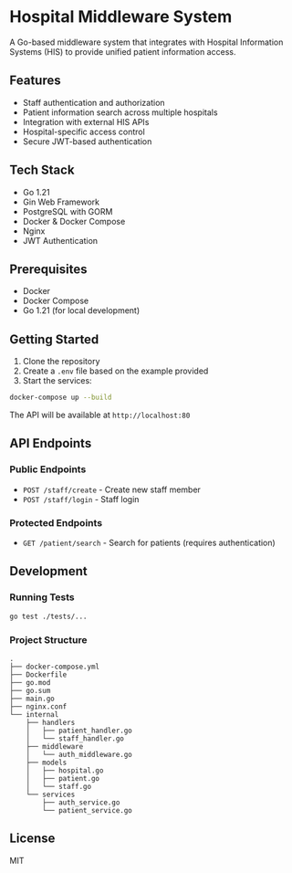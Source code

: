 # Hospital Middleware System

A Go-based middleware system that integrates with Hospital Information Systems (HIS) to provide unified patient information access.

## Features

- Staff authentication and authorization
- Patient information search across multiple hospitals
- Integration with external HIS APIs
- Hospital-specific access control
- Secure JWT-based authentication

## Tech Stack

- Go 1.21
- Gin Web Framework
- PostgreSQL with GORM
- Docker & Docker Compose
- Nginx
- JWT Authentication

## Prerequisites

- Docker
- Docker Compose
- Go 1.21 (for local development)

## Getting Started

1. Clone the repository
2. Create a `.env` file based on the example provided
3. Start the services:

```bash
docker-compose up --build
```

The API will be available at `http://localhost:80`

## API Endpoints

### Public Endpoints

- `POST /staff/create` - Create new staff member
- `POST /staff/login` - Staff login

### Protected Endpoints

- `GET /patient/search` - Search for patients (requires authentication)

## Development

### Running Tests

```bash
go test ./tests/...
```

### Project Structure

```
.
├── docker-compose.yml
├── Dockerfile
├── go.mod
├── go.sum
├── main.go
├── nginx.conf
└── internal
    ├── handlers
    │   ├── patient_handler.go
    │   └── staff_handler.go
    ├── middleware
    │   └── auth_middleware.go
    ├── models
    │   ├── hospital.go
    │   ├── patient.go
    │   └── staff.go
    └── services
        ├── auth_service.go
        └── patient_service.go
```

## License

MIT